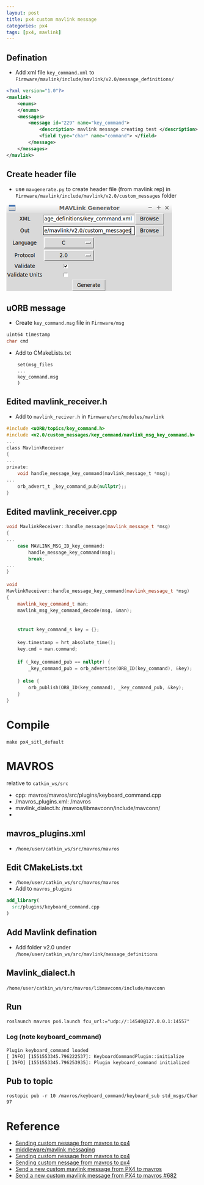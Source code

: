 ```yaml
---
layout: post
title: px4 custom mavlink message
categories: px4
tags: [px4, mavlink]
---
```

## Defination
- Add xml file `key_command.xml` to  `Firmware/mavlink/include/mavlink/v2.0/message_definitions/`

```xml
<?xml version="1.0"?>
<mavlink>
    <enums>
    </enums>
    <messages>
        <message id="229" name="key_command">
            <description> mavlink message creating test </description>
            <field type="char" name="command"> </field>
        </message>
    </messages>
</mavlink>
```

## Create header file
- use `mavgenerate.py` to create header file (from mavlink rep) in `Firmware/mavlink/include/mavlink/v2.0/custom_messages` folder

![](2019-02-28-02-05-06.png)

## uORB message
- Create `key_command.msg` file in `Firmware/msg`
```c
uint64 timestamp
char cmd
```
- Add to CMakeLists.txt
```
    set(msg_files
    ...
    key_command.msg
	)
```

## Edited mavlink_receiver.h
- Add to `mavlink_reciver.h` in `Firmware/src/modules/mavlink`

```c
#include <uORB/topics/key_command.h>
#include <v2.0/custom_messages/key_command/mavlink_msg_key_command.h>
...
class MavlinkReceiver
{
...
private:
    void handle_message_key_command(mavlink_message_t *msg);
...
    orb_advert_t _key_command_pub{nullptr};;
}
```
## Edited mavlink_receiver.cpp
```cpp
void MavlinkReceiver::handle_message(mavlink_message_t *msg)
{
...
    case MAVLINK_MSG_ID_key_command:
        handle_message_key_command(msg);
        break;
...
}

void
MavlinkReceiver::handle_message_key_command(mavlink_message_t *msg)
{
    mavlink_key_command_t man;
    mavlink_msg_key_command_decode(msg, &man);


    struct key_command_s key = {};

    key.timestamp = hrt_absolute_time();
    key.cmd = man.command;

    if (_key_command_pub == nullptr) {
        _key_command_pub = orb_advertise(ORB_ID(key_command), &key);

    } else {
        orb_publish(ORB_ID(key_command), _key_command_pub, &key);
    }
}
```

# Compile
```
make px4_sitl_default
```

# MAVROS
relative to `catkin_ws/src`
- cpp: mavros/mavros/src/plugins/keyboard_command.cpp
- /mavros_plugins.xml: /mavros
- mavlink_dialect.h: /mavros/libmavconn/include/mavconn/
- 
## mavros_plugins.xml
- `/home/user/catkin_ws/src/mavros/mavros`

## Edit CMakeLists.txt
- `/home/user/catkin_ws/src/mavros/mavros`
- Add to `mavros_plugins`
```cmake
add_library( 
  src/plugins/keyboard_command.cpp
)
```

## Add Mavlink defination
- Add folder v2.0 under `/home/user/catkin_ws/src/mavlink/message_definitions`

##  Mavlink_dialect.h
`/home/user/catkin_ws/src/mavros/libmavconn/include/mavconn`

## Run
```
roslaunch mavros px4.launch fcu_url:="udp://:14540@127.0.0.1:14557"
```

### Log (note keyboard_command)
```
Plugin keyboard_command loaded
[ INFO] [1551553345.796222537]: KeyboardCommandPlugin::initialize
[ INFO] [1551553345.796253935]: Plugin keyboard_command initialized

```

## Pub to topic
```
rostopic pub -r 10 /mavros/keyboard_command/keyboard_sub std_msgs/Char 97
```

# Reference
- [Sending custom nessage from mavros to px4](https://github.com/mavlink/mavros/issues/781)
- [middleware/mavlink messaging](https://dev.px4.io/en/middleware/mavlink.html)
- [Sending custom nessage from mavros to px4](https://github.com/mavlink/mavros/issues/783)
- [Sending custom nessage from mavros to px4](https://github.com/JoonmoAhn/Sending-Custom-Message-from-MAVROS-to-PX4/issues/1)
- [Send a new custom mavlink message from PX4 to mavros ](https://www.bountysource.com/issues/43563124-send-a-new-custom-mavlink-message-from-px4-to-mavros)
- [Send a new custom mavlink message from PX4 to mavros #682](https://github.com/mavlink/mavros/issues/682)